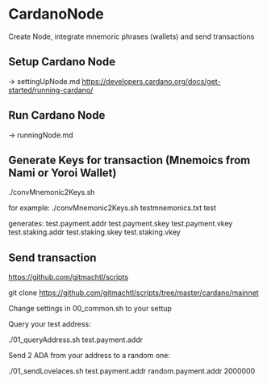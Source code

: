 # CardanoNode
Create Node, integrate mnemoric phrases (wallets) and send transactions


## Setup Cardano Node 
-> settingUpNode.md
https://developers.cardano.org/docs/get-started/running-cardano/

## Run Cardano Node
-> runningNode.md

## Generate Keys for transaction (Mnemoics from Nami or Yoroi Wallet)
./convMnemonic2Keys.sh <mnemonicsinputfile> <outputname>

for example:
./convMnemonic2Keys.sh testmnemonics.txt test
  
generates:
  test.payment.addr
  test.payment.skey
  test.payment.vkey
  test.staking.addr
  test.staking.skey
  test.staking.vkey
  
## Send transaction
https://github.com/gitmachtl/scripts

  git clone https://github.com/gitmachtl/scripts/tree/master/cardano/mainnet
  
Change settings in 00_common.sh to your settup

Query your test address:

  ./01_queryAddress.sh test.payment.addr
  
Send 2 ADA from your address to a random one:
  
  ./01_sendLovelaces.sh test.payment.addr random.payment.addr 2000000


  

  
